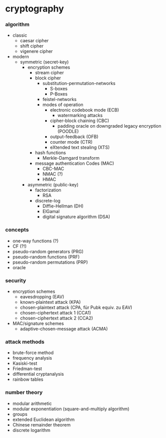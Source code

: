 # cryptography

### algorithm

  * classic
    * caesar cipher
    * shift cipher
    * vigenere cipher
  * modern
    * symmetric (secret-key)
      * encryption schemes
        * stream cipher
        * block cipher
          * substitution-permutation-networks
            * S-boxes
            * P-Boxes
          * feistel-networks
          * modes of operation
            * electronic codebook mode (ECB)
              * watermarking attacks
            * cipher-block chaining (CBC)
              * padding oracle on downgraded legacy encryption (POODLE)
            * output-feedback (OFB)
            * counter mode (CTR)
            * eXtended text stealing (XTS)
        * hash functions
          * Merkle-Damgard transform
        * message authentication Codes (MAC)
          * CBC-MAC
          * NMAC (?)
          * HMAC
      * asymmetric (public-key)
        * factorization
          * RSA
        * discrete-log
          * Diffie-Hellman (DH)
          * ElGamal
          * digital signature algorithm (DSA)


### concepts

  * one-way functions (?)
  * CF (?!)
  * pseudo-random generators (PRG)
  * pseudo-random functions (PRF)
  * pseudo-random permutations (PRP)
  * oracle


### security

  * encryption schemes
    * eavesdropping (EAV)
    * known-plaintext attack (KPA)
    * chosen-plaintext attack (CPA, für Pubk equiv. zu EAV)
    * chosen-ciphertext attack 1 (CCA1)
    * chosen-ciphertext attack 2 (CCA2)
  * MAC/signature schemes
    * adaptive-chosen-message attack (ACMA)


### attack methods

  * brute-force method
  * frequency analysis
  * Kasiski-test
  * Friedman-test
  * differential cryptanalysis
  * rainbow tables


### number theory

  * modular arithmetic
  * modular exponentiation (square-and-multiply algorithm)
  * groups
  * extended Euclidean algorithm
  * Chinese remainder theorem
  * discrete logarithm
